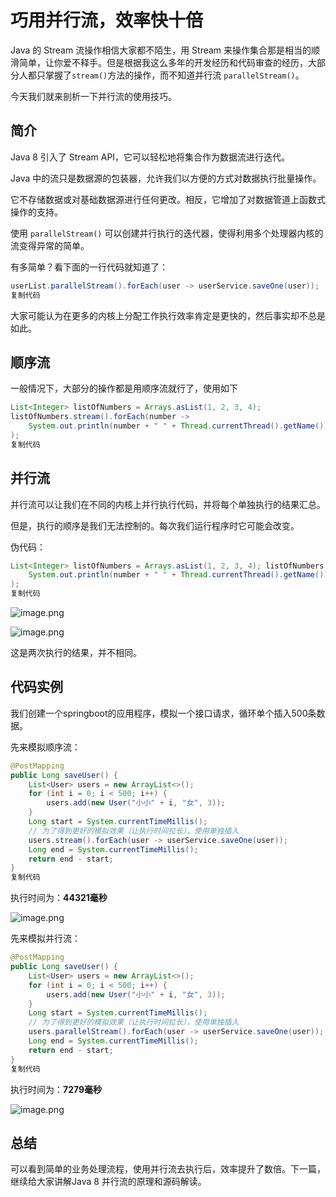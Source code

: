 # 巧用并行流，效率快十倍

Java 的 Stream 流操作相信大家都不陌生，用 Stream 来操作集合那是相当的顺滑简单，让你爱不释手。但是根据我这么多年的开发经历和代码审查的经历，大部分人都只掌握了`stream()`方法的操作，而不知道并行流 `parallelStream()`。

今天我们就来剖析一下并行流的使用技巧。

## 简介

Java 8 引入了 Stream API，它可以轻松地将集合作为数据流进行迭代。

Java 中的流只是数据源的包装器，允许我们以方便的方式对数据执行批量操作。

它不存储数据或对基础数据源进行任何更改。相反，它增加了对数据管道上函数式操作的支持。

使用 `parallelStream()` 可以创建并行执行的迭代器，使得利用多个处理器内核的流变得异常的简单。

有多简单？看下面的一行代码就知道了：

```java
userList.parallelStream().forEach(user -> userService.saveOne(user));
复制代码
```

大家可能认为在更多的内核上分配工作执行效率肯定是更快的，然后事实却不总是如此。

## 顺序流

一般情况下，大部分的操作都是用顺序流就行了，使用如下

```java
List<Integer> listOfNumbers = Arrays.asList(1, 2, 3, 4); 
listOfNumbers.stream().forEach(number -> 
    System.out.println(number + " " + Thread.currentThread().getName()) 
);
复制代码
```

## 并行流

并行流可以让我们在不同的内核上并行执行代码，并将每个单独执行的结果汇总。

但是，执行的顺序是我们无法控制的。每次我们运行程序时它可能会改变。

伪代码：

```java
List<Integer> listOfNumbers = Arrays.asList(1, 2, 3, 4); listOfNumbers.parallelStream().forEach(number -> 
    System.out.println(number + " " + Thread.currentThread().getName()) 
);
复制代码
```

![image.png](https://p9-juejin.byteimg.com/tos-cn-i-k3u1fbpfcp/90128a5aadf24c2ea9cbc4ae01cd134a~tplv-k3u1fbpfcp-zoom-in-crop-mark:1304:0:0:0.awebp?)

![image.png](https://p6-juejin.byteimg.com/tos-cn-i-k3u1fbpfcp/805760843b074a149215d9823b7e50eb~tplv-k3u1fbpfcp-zoom-in-crop-mark:1304:0:0:0.awebp?)

这是两次执行的结果，并不相同。

## 代码实例

我们创建一个springboot的应用程序，模拟一个接口请求，循环单个插入500条数据。

先来模拟顺序流：

```java
@PostMapping
public Long saveUser() {
    List<User> users = new ArrayList<>();
    for (int i = 0; i < 500; i++) {
        users.add(new User("小小" + i, "女", 3));
    }
    Long start = System.currentTimeMillis();
    // 为了得到更好的模拟效果（让执行时间拉长），使用单独插入
    users.stream().forEach(user -> userService.saveOne(user));
    Long end = System.currentTimeMillis();
    return end - start;
}
复制代码
```

执行时间为：**44321毫秒**

![image.png](https://p1-juejin.byteimg.com/tos-cn-i-k3u1fbpfcp/91fdc9ff07da4dbeaee82459f5e39f58~tplv-k3u1fbpfcp-zoom-in-crop-mark:1304:0:0:0.awebp?)

先来模拟并行流：

```java
@PostMapping
public Long saveUser() {
    List<User> users = new ArrayList<>();
    for (int i = 0; i < 500; i++) {
        users.add(new User("小小" + i, "女", 3));
    }
    Long start = System.currentTimeMillis();
    // 为了得到更好的模拟效果（让执行时间拉长），使用单独插入
    users.parallelStream().forEach(user -> userService.saveOne(user));
    Long end = System.currentTimeMillis();
    return end - start;
}
复制代码
```

执行时间为：**7279毫秒**

![image.png](https://p3-juejin.byteimg.com/tos-cn-i-k3u1fbpfcp/5a2498206203416cbbd6c776fcdaee03~tplv-k3u1fbpfcp-zoom-in-crop-mark:1304:0:0:0.awebp?)

## 总结

可以看到简单的业务处理流程，使用并行流去执行后，效率提升了数倍。下一篇，继续给大家讲解Java 8 并行流的原理和源码解读。